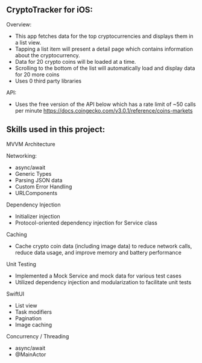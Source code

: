 CryptoTracker for iOS:
- 

Overview:
- This app fetches data for the top cryptocurrencies and displays them in a list view.
- Tapping a list item will present a detail page which contains information about the cryptocurrency.
- Data for 20 crypto coins will be loaded at a time.
- Scrolling to the bottom of the list will automatically load and display data for 20 more coins
- Uses 0 third party libraries

API: 
- Uses the free version of the API below which has a rate limit of ~50 calls per minute
https://docs.coingecko.com/v3.0.1/reference/coins-markets

Skills used in this project:
- 

MVVM Architecture

Networking:
- async/await
- Generic Types
- Parsing JSON data 
- Custom Error Handling 
- URLComponents

Dependency Injection
- Initializer injection
- Protocol-oriented dependency injection for Service class
  
Caching
- Cache crypto coin data (including image data) to reduce network calls, reduce data usage, and improve memory and battery performance
  
Unit Testing
- Implemented a Mock Service and mock data for various test cases
- Utilized dependency injection and modularization to facilitate unit tests

SwiftUI
- List view
- Task modifiers
- Pagination
- Image caching

Concurrency / Threading
- async/await
- @MainActor
